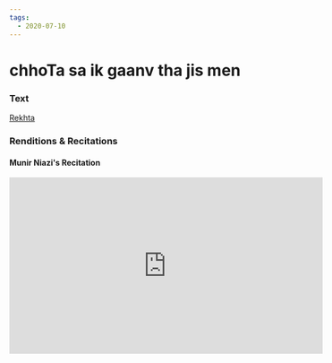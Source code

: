 ```yaml
---
tags:
  - 2020-07-10
---
```

# chhoTa sa ik gaanv tha jis men

### Text
[Rekhta](https://www.rekhta.org/nazms/sapnaa-aage-jaataa-kaise-muneer-niyazi-nazms?lang=ur )

### Renditions & Recitations

#### Munir Niazi's Recitation

<iframe width="560" height="315" src="https://www.youtube.com/embed/Y0YhvoieIcQ" title="YouTube video player" frameborder="0" allow="accelerometer; autoplay; clipboard-write; encrypted-media; gyroscope; picture-in-picture" allowfullscreen></iframe>

